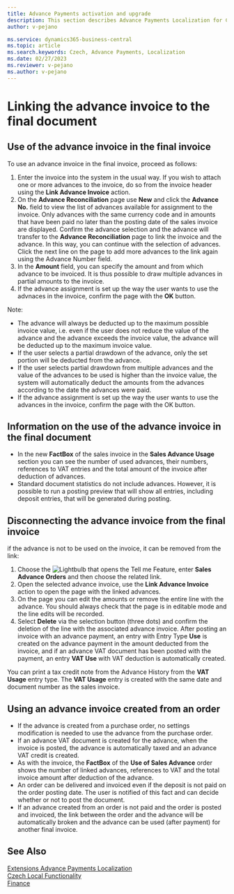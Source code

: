 ```yaml
---
title: Advance Payments activation and upgrade
description: This section describes Advance Payments Localization for Czech extension functionality.
author: v-pejano

ms.service: dynamics365-business-central
ms.topic: article
ms.search.keywords: Czech, Advance Payments, Localization
ms.date: 02/27/2023
ms.reviewer: v-pejano
ms.author: v-pejano
---
```


# Linking the advance invoice to the final document

## Use of the advance invoice in the final invoice

To use an advance invoice in the final invoice, proceed as follows:

1. Enter the invoice into the system in the usual way. If you wish to attach one or more advances to the invoice, do so from the invoice header using the **Link Advance Invoice** action.
2. On the **Advance Reconciliation** page use **New** and click the **Advance No.** field to view the list of advances available for assignment to the invoice. Only advances with the same currency code and in amounts that have been paid no later than the posting date of the sales invoice are displayed. Confirm the advance selection and the advance will transfer to the **Advance Reconciliation** page to link the invoice and the advance.
In this way, you can continue with the selection of advances. Click the next line on the page to add more advances to the link again using the Advance Number field.
3. In the **Amount** field, you can specify the amount and from which advance to be invoiced. It is thus possible to draw multiple advances in partial amounts to the invoice.
4. If the advance assignment is set up the way the user wants to use the advnaces in the invoice, confirm the page with the **OK** button.

Note:

- The advance will always be deducted up to the maximum possible invoice value, i.e. even if the user does not reduce the value of the advance and the advance exceeds the invoice value, the advance will be deducted up to the maximum invoice value.
- If the user selects a partial drawdown of the advance, only the set portion will be deducted from the advance.
- If the user selects partial drawdown from multiple advances and the value of the advances to be used is higher than the invoice value, the system will automatically deduct the amounts from the advances according to the date the advances were paid.
- If the advance assignment is set up the way the user wants to use the advances in the invoice, confirm the page with the OK button.

## Information on the use of the advance invoice in the final document

- In the new **FactBox** of the sales invoice in the **Sales Advance Usage** section you can see the number of used advances, their numbers, references to VAT entries and the total amount of the invoice after deduction of advances.
- Standard document statistics do not include advances. However, it is possible to run a posting preview that will show all entries, including deposit entries, that will be generated during posting.

## Disconnecting the advance invoice from the final invoice

if the advance is not to be used on the invoice, it can be removed from the link:

1. Choose the ![Lightbulb that opens the Tell me Feature](../../media/ui-search/search_small.png "Tell me what you want to do"), enter **Sales Advance Orders** and then choose the related link.
2. Open the selected advance invoice, use the **Link Advance Invoice** action to open the page with the linked advances.
3. On the page you can edit the amounts or remove the entire line with the advance. You should always check that the page is in editable mode and the line edits will be recorded.
4. Select **Delete** via the selection button (three dots) and confirm the deletion of the line with the associated advance invoice.
After posting an invoice with an advance payment, an entry with Entry Type **Use** is created on the advance payment in the amount deducted from the invoice, and if an advance VAT document has been posted with the payment, an entry **VAT Use** with VAT deduction is automatically created.

You can print a tax credit note from the Advance History from the **VAT Usage** entry type.
The **VAT Usage** entry is created with the same date and document number as the sales invoice.

## Using an advance invoice created from an order

- If the advance is created from a purchase order, no settings modification is needed to use the advance from the purchase order.
- If an advance VAT document is created for the advance, when the invoice is posted, the advance is automatically taxed and an advance VAT credit is created.
- As with the invoice, the **FactBox** of the **Use of Sales Advance** order shows the number of linked advances, references to VAT and the total invoice amount after deduction of the advance.
- An order can be delivered and invoiced even if the deposit is not paid on the order posting date. The user is notified of this fact and can decide whether or not to post the document.
- If an advance created from an order is not paid and the order is posted and invoiced, the link between the order and the advance will be automatically broken and the advance can be used (after payment) for another final invoice.

## See Also

[Extensions Advance Payments Localization](ui-extensions-advance-payments-localization-cz.md)  
[Czech Local Functionality](czech-local-functionality.md)  
[Finance](../../finance.md)
